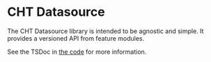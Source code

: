 # CHT Datasource

The CHT Datasource library is intended to be agnostic and simple. It provides a versioned API from feature modules.

See the TSDoc in [the code](./src/index.ts) for more information.
